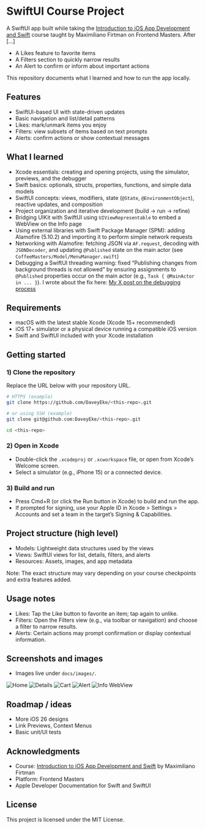 # SwiftUI Course Project

A SwiftUI app built while taking the [Introduction to iOS App Development and Swift](https://frontendmasters.com/courses/swift-ios/) course taught by Maximiliano Firtman on Frontend Masters. After [...]
- A Likes feature to favorite items
- A Filters section to quickly narrow results
- An Alert to confirm or inform about important actions

This repository documents what I learned and how to run the app locally.

## Features

- SwiftUI-based UI with state-driven updates
- Basic navigation and list/detail patterns
- Likes: mark/unmark items you enjoy
- Filters: view subsets of items based on text prompts
- Alerts: confirm actions or show contextual messages

## What I learned

- Xcode essentials: creating and opening projects, using the simulator, previews, and the debugger
- Swift basics: optionals, structs, properties, functions, and simple data models
- SwiftUI concepts: views, modifiers, state (`@State`, `@EnvironmentObject`), reactive updates, and composition
- Project organization and iterative development (build → run → refine)
- Bridging UIKit with SwiftUI using `UIViewRepresentable` to embed a WebView on the Info page
- Using external libraries with Swift Package Manager (SPM): adding Alamofire (5.10.2) and importing it to perform simple network requests
- Networking with Alamofire: fetching JSON via `AF.request`, decoding with `JSONDecoder`, and updating `@Published` state on the main actor (see `CoffeeMasters/Model/MenuManager.swift`)
- Debugging a SwiftUI threading warning: fixed “Publishing changes from background threads is not allowed” by ensuring assignments to `@Published` properties occur on the main actor (e.g., `Task { @MainActor in ... }`). I wrote about the fix here: [My X post on the debugging process](https://x.com/REPLACE_WITH_YOUR_POST_URL)

## Requirements

- macOS with the latest stable Xcode (Xcode 15+ recommended)
- iOS 17+ simulator or a physical device running a compatible iOS version
- Swift and SwiftUI included with your Xcode installation

## Getting started

### 1) Clone the repository

Replace the URL below with your repository URL.

```bash
# HTTPS (example)
git clone https://github.com/DaveyEke/<this-repo>.git

# or using SSH (example)
git clone git@github.com:DaveyEke/<this-repo>.git
```

```bash
cd <this-repo>
```

### 2) Open in Xcode

- Double-click the `.xcodeproj` or `.xcworkspace` file, or open from Xcode’s Welcome screen.
- Select a simulator (e.g., iPhone 15) or a connected device.

### 3) Build and run

- Press Cmd+R (or click the Run button in Xcode) to build and run the app.
- If prompted for signing, use your Apple ID in Xcode > Settings > Accounts and set a team in the target’s Signing & Capabilities.

## Project structure (high level)

- Models: Lightweight data structures used by the views
- Views: SwiftUI views for list, details, filters, and alerts
- Resources: Assets, images, and app metadata

Note: The exact structure may vary depending on your course checkpoints and extra features added.

## Usage notes

- Likes: Tap the Like button to favorite an item; tap again to unlike.
- Filters: Open the Filters view (e.g., via toolbar or navigation) and choose a filter to narrow results.
- Alerts: Certain actions may prompt confirmation or display contextual information.

## Screenshots and images

- Images live under `docs/images/`.

![Home](docs/images/home.png)
![Details](docs/images/details.png)
![Cart](docs/images/cart.png)
![Alert](docs/images/alert.png)
![Info WebView](docs/images/infowebview.png)

## Roadmap / ideas

- More iOS 26 designs
- Link Previews, Context Menus
- Basic unit/UI tests

## Acknowledgments

- Course: [Introduction to iOS App Development and Swift](https://frontendmasters.com/courses/swift-ios/) by Maximiliano Firtman
- Platform: Frontend Masters
- Apple Developer Documentation for Swift and SwiftUI

## License

This project is licensed under the MIT License.
